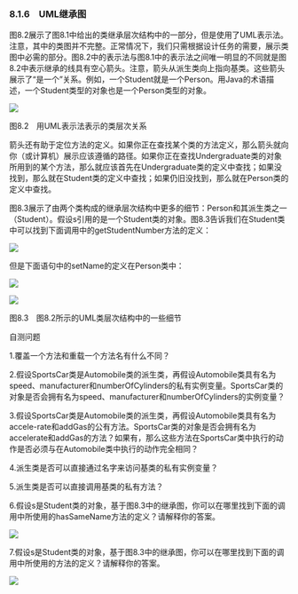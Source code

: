    

### 8.1.6　UML继承图

图8.2展示了图8.1中给出的类继承层次结构中的一部分，但是使用了UML表示法。注意，其中的类图并不完整。正常情况下，我们只需根据设计任务的需要，展示类图中必需的部分。图8.2中的表示法与图8.1中的表示法之间唯一明显的不同就是图8.2中表示继承的线具有空心箭头。注意，箭头从派生类向上指向基类。这些箭头展示了“是一个”关系。例如，一个Student就是一个Person。用Java的术语描述，一个Student类型的对象也是一个Person类型的对象。

![](0-Assets/Epubook/程序员编程语言经典合集（计算机科学丛书5册套装），javapython编程语言含经典教材龙书《编译原理》%20(Bruce%20Eckel%20%20Alfred%20V.%20Aho%20%20Monica%20S.%20Lam%20etc.)%20(Z-Library)/images/image10782.jpeg)

图8.2　用UML表示法表示的类层次关系

箭头还有助于定位方法的定义。如果你正在查找某个类的方法定义，那么箭头就向你（或计算机）展示应该遵循的路径。如果你正在查找Undergraduate类的对象所用到的某个方法，那么就应该首先在Undergraduate类的定义中查找；如果没找到，那么就在Student类的定义中查找；如果仍旧没找到，那么就在Person类的定义中查找。

图8.3展示了由两个类构成的继承层次结构中更多的细节：Person和其派生类之一（Student）。假设s引用的是一个Student类的对象。图8.3告诉我们在Student类中可以找到下面调用中的getStudentNumber方法的定义：

![](../Images/image10783.gif)

但是下面语句中的setName的定义在Person类中：

![](../Images/image10784.gif)

![](0-Assets/Epubook/程序员编程语言经典合集（计算机科学丛书5册套装），javapython编程语言含经典教材龙书《编译原理》%20(Bruce%20Eckel%20%20Alfred%20V.%20Aho%20%20Monica%20S.%20Lam%20etc.)%20(Z-Library)/images/image10785.jpeg)

图8.3　图8.2所示的UML类层次结构中的一些细节

自测问题

1.覆盖一个方法和重载一个方法名有什么不同？

2.假设SportsCar类是Automobile类的派生类，再假设Automobile类具有名为speed、manufacturer和numberOfCylinders的私有实例变量。SportsCar类的对象是否会拥有名为speed、manufacturer和numberOfCylinders的实例变量？

3.假设SportsCar类是Automobile类的派生类，再假设Automobile类具有名为accele-rate和addGas的公有方法。SportsCar类的对象是否会拥有名为accelerate和addGas的方法？如果有，那么这些方法在SportsCar类中执行的动作是否必须与在Automobile类中执行的动作完全相同？

4.派生类是否可以直接通过名字来访问基类的私有实例变量？

5.派生类是否可以直接调用基类的私有方法？

6.假设s是Student类的对象，基于图8.3中的继承图，你可以在哪里找到下面的调用中所使用的hasSameName方法的定义？请解释你的答案。

![](0-Assets/Epubook/程序员编程语言经典合集（计算机科学丛书5册套装），javapython编程语言含经典教材龙书《编译原理》%20(Bruce%20Eckel%20%20Alfred%20V.%20Aho%20%20Monica%20S.%20Lam%20etc.)%20(Z-Library)/images/image10786.jpeg)

7.假设s是Student类的对象，基于图8.3中的继承图，你可以在哪里找到下面的调用中所使用的方法的定义？请解释你的答案。

![](../Images/image10787.gif)